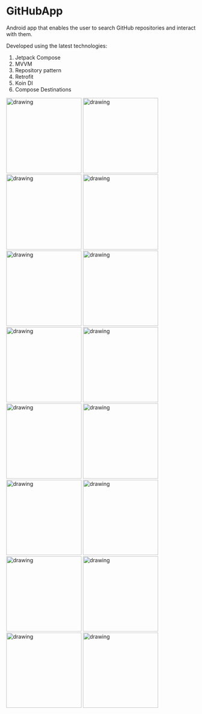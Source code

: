 # GitHubApp
Android app that enables the user to search GitHub repositories and interact with them.

Developed using the latest technologies:
  1. Jetpack Compose
  2. MVVM
  3. Repository pattern
  4. Retrofit
  5. Koin DI
  6. Compose Destinations

<img src="https://github.com/Peglaa/GitHubApp/assets/15163719/6c3f1444-6440-474e-b60a-c93f11cf56d7" alt="drawing" width="200"/>
<img src="https://github.com/Peglaa/GitHubApp/assets/15163719/cbdcac28-129a-4bbc-af01-d07094026dbb" alt="drawing" width="200"/>
<img src="https://github.com/Peglaa/GitHubApp/assets/15163719/0192c577-b5b4-42f8-be5b-08b0c92fd55b" alt="drawing" width="200"/>
<img src="https://github.com/Peglaa/GitHubApp/assets/15163719/9c60a7de-5025-431a-9304-4cc11de463bc" alt="drawing" width="200"/>
<img src="https://github.com/Peglaa/GitHubApp/assets/15163719/f1cd3f69-51dd-4224-afc1-2ba79dd9c11a" alt="drawing" width="200"/>
<img src="https://github.com/Peglaa/GitHubApp/assets/15163719/7deeeaed-905b-4e72-a42f-666fabd8c415" alt="drawing" width="200"/>
<img src="https://github.com/Peglaa/GitHubApp/assets/15163719/f2c702d7-b938-431b-8a53-6cfd4765eaec" alt="drawing" width="200"/>
<img src="https://github.com/Peglaa/GitHubApp/assets/15163719/b6b9ea63-8aeb-4e2a-8b13-b43a2221afa1" alt="drawing" width="200"/>
<img src="https://github.com/Peglaa/GitHubApp/assets/15163719/82b31e5b-98c2-4f90-8122-2d3006ee3794" alt="drawing" width="200"/>
<img src="https://github.com/Peglaa/GitHubApp/assets/15163719/76acf9bd-7451-417b-ba04-2adadeea809c" alt="drawing" width="200"/>
<img src="https://github.com/Peglaa/GitHubApp/assets/15163719/061775e4-2a0e-4777-92f0-5a35107ac7c5" alt="drawing" width="200"/>
<img src="https://github.com/Peglaa/GitHubApp/assets/15163719/432cad81-5e06-47bc-bf01-bc9e3e7baf06" alt="drawing" width="200"/>
<img src="https://github.com/Peglaa/GitHubApp/assets/15163719/07f5da62-ac08-4854-9e5c-b05663b8e7f9" alt="drawing" width="200"/>
<img src="https://github.com/Peglaa/GitHubApp/assets/15163719/b7e66f88-a9ec-456c-8369-2cc9ea98c389" alt="drawing" width="200"/>
<img src="https://github.com/Peglaa/GitHubApp/assets/15163719/c5c6d28e-d7d6-42dd-8145-31551dfb8c7e" alt="drawing" width="200"/>
<img src="https://github.com/Peglaa/GitHubApp/assets/15163719/36bf02fb-67f5-42f6-a2cb-0c17eda98ebe" alt="drawing" width="200"/>
